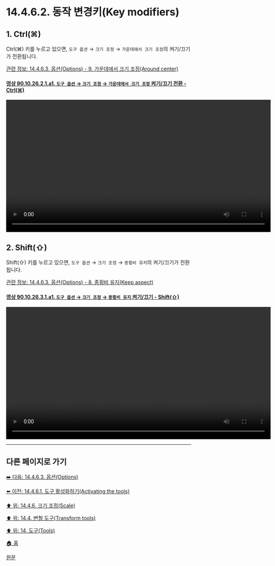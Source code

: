 # 14.4.6.2. 동작 변경키(Key modifiers)

<a id="14-04-04-02-s1"></a>

## 1. Ctrl(⌘)
Ctrl(⌘) 키를 누르고 있으면, `도구 옵션` → `크기 조정` → `가운데에서 크기 조정`의 켜기/끄기가 전환됩니다.

[관련 정보: 14.4.6.3. 옵션(Options) - 9. 가운데에서 크기 조정(Around center)](./14-04-06-03-options.md#14-04-06-03-s9)

<a id="90-10-26-02-01-a1"></a>

#### [영상 90.10.26.2.1.a1. `도구 옵션` → `크기 조정` → `가운데에서 크기 조정` 켜기/끄기 전환 - Ctrl(⌘)](./90-10-26-02-01-toggle_around_center.md#90-10-26-02-01-a1)
<video controls="controls" width="720" src="https://github.com/wonder13662/gimp/assets/15767104/81b0a98a-a187-478c-8737-dcdc9064de3c"></video>

<a id="14-04-04-02-s2"></a>

## 2. Shift(⇧)
Shift(⇧) 키를 누르고 있으면, `도구 옵션` → `크기 조정` → `종횡비 유지`의 켜기/끄기가 전환됩니다. 

[관련 정보: 14.4.6.3. 옵션(Options) - 8. 종횡비 유지(Keep aspect)](./14-04-06-03-options.md#14-04-06-03-s8)

<a id="90-10-26-03-01-a1"></a>

#### [영상 90.10.26.3.1.a1. `도구 옵션` → `크기 조정` → `종횡비 유지` 켜기/끄기 - Shift(⇧)](./90-10-26-03-01-toggle_keep_aspect.md#90-10-24-03-01-a1)
<video controls="controls" width="720" src="https://github.com/wonder13662/gimp/assets/15767104/5ad9111d-1fb2-41ee-8e27-2961502bf047"></video>

***

## 다른 페이지로 가기

[➡️ 다음: 14.4.6.3. 옵션(Options)](./14-04-06-03-options.md)

[⬅️ 이전: 14.4.6.1. 도구 활성화하기(Activating the tools)](./14-04-06-01-activating_the_tool.md)

[⬆️ 위: 14.4.6. 크기 조정(Scale)](./14-04-06-00-scale.md)

[⬆️ 위: 14.4. 변형 도구(Transform tools)](./14-04-00-transform-tools.md)

[⬆️ 위: 14. 도구(Tools)](./14-00-tools.md)

[🏠 홈](./00-home.md)

[원문](https://docs.gimp.org/2.10/ko/gimp-tool-scale.html#idm15464)